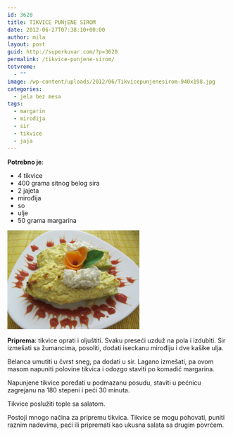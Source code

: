 ```yaml
---
id: 3620
title: TIKVICE PUNjENE SIROM
date: 2012-06-27T07:38:10+00:00
author: mila
layout: post
guid: http://superkuvar.com/?p=3620
permalink: /tikvice-punjene-sirom/
totvreme:
  - ""
image: /wp-content/uploads/2012/06/Tikvicepunjenesirom-940x198.jpg
categories:
  - jela bez mesa
tags:
  - margarin
  - mirođija
  - sir
  - tikvice
  - jaja
---
```

**Potrebno je**:

  * 4 tikvice
  * 400 grama sitnog belog sira
  * 2 jajeta
  * mirođija
  * so
  * ulje
  * 50 grama margarina

<img class="alignnone size-medium wp-image-3621" title="Tikvicepunjenesirom" src="/wp-content/uploads/2012/06/Tikvicepunjenesirom-1024x768.jpg" alt="" width="300" height="225" /> 

**Priprema**: tikvice oprati i oljuštiti. Svaku preseći uzduž na pola i izdubiti. Sir izmešati sa žumancima, posoliti, dodati iseckanu mirođiju i dve kašike ulja.

Belanca umutiti u čvrst sneg, pa dodati u sir. Lagano izmešati, pa ovom masom napuniti polovine tikvica i odozgo staviti po komadić margarina.

Napunjene tikvice poređati u podmazanu posudu, staviti u pećnicu zagrejanu na 180 stepeni i peći 30 minuta.

Tikvice poslužiti tople sa salatom.

Postoji mnogo načina za pripremu tikvica. Tikvice se mogu pohovati, puniti raznim nadevima, peći ili pripremati kao ukusna salata sa drugim povrćem.